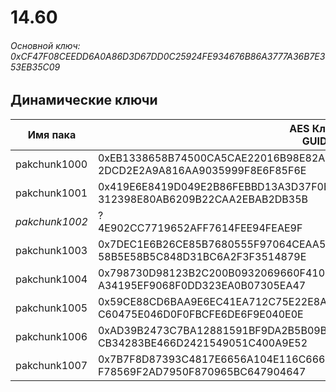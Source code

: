 # 14.60

###### Основной ключ: 0xCF47F08CEEDD6A0A86D3D67DD0C25924FE934676B86A3777A36B7E353EB35C09

## Динамические ключи

| Имя пака     | AES Ключ<br/>GUID                                                                                       |
|--------------|---------------------------------------------------------------------------------------------------------|
| pakchunk1000 | 0xEB1338658B74500CA5CAE22016B98E82AE1F6151F60A113340D725F0A190174A<br/>2DCD2E2A9A816AA9035999F8E6F85F6E |
| pakchunk1001 | 0x419E6E8419D049E2B86FEBBD13A3D37F0EE3DAC70F3133D7E1F153389588C043<br/>312398E80AB6209B22CAA2EBAB2DB35B |
| *pakchunk1002* | ?<br/>4E902CC7719652AFF7614FEE94FEAE9F                                                                |
| pakchunk1003 | 0x7DEC1E6B26CE85B7680555F97064CEAA5C788DFDC674F98A6A711F726DEDB943<br/>58B5E58B5C848D31BC6A2F3F3514879E |
| pakchunk1004 | 0x798730D98123B2C200B0932069660F41008115C46FBE48FD5A845557E3F7701A<br/>A34195EF9068F0DD323EA0B07305EA47 |
| pakchunk1005 | 0x59CE88CD6BAA9E6EC41EA712C75E22E8AC17C25E3E3E642AD7CD0448C751FB4F<br/>C60475E046D0F0FBCFE6DE6F9E040E0E |
| pakchunk1006 | 0xAD39B2473C7BA12881591BF9DA2B5B09B00594B232ED6E9D6680DC7F24CC9B2A<br/>CB34283BE466D2421549051C400A9E52 |
| pakchunk1007 | 0x7B7F8D87393C4817E6656A104E116C6669F226CD80A09F8B40380CCF8E580141<br/>F78569F2AD7950F870965BC647904647 |
